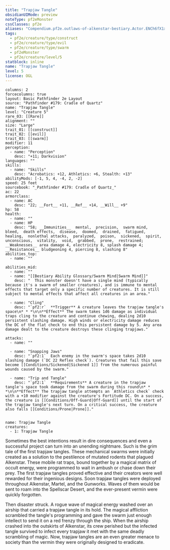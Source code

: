 ```yaml
---
title: "Trapjaw Tangle"
obsidianUIMode: preview
noteType: pf2eMonster
cssClasses: pf2e
aliases: "Compendium.pf2e.outlaws-of-alkenstar-bestiary.Actor.ENCh6fX1xGwwrjCf" 
tags:
  - pf2e/creature/type/construct
  - pf2e/creature/type/evil
  - pf2e/creature/type/swarm
  - pf2eMonster
  - pf2e/creature/level/5
statblock: inline
name: "Trapjaw Tangle"
level: 5
license: OGL
---
```


```statblock
columns: 2
forcecolumns: true
layout: Basic Pathfinder 2e Layout
source: "Pathfinder #179: Cradle of Quartz"
name: "Trapjaw Tangle"
level: "Creature 5"
rare_03: [[Rare]]
alignment: ""
size: "Large"
trait_01: [[construct]]
trait_02: [[evil]]
trait_03: [[swarm]]
modifier: 11
perception:
  - name: "Perception"
    desc: "+11; Darkvision"
languages: ""
skills:
  - name: "Skills"
    desc: "Acrobatics: +12, Athletics: +6, Stealth: +13"
abilityMods: [-1, 5, 4, -4, 2, -2]
speed: 25 feet
sourcebook: "_Pathfinder #179: Cradle of Quartz_"
ac: 22
armorclass:
  - name: AC
    desc: "22; __Fort__ +11, __Ref__ +14, __Will__ +9"
hp: 58
health:
  - name: ""
  - name: HP
    desc: "58; __Immunities__  mental,  precision,  swarm mind,  bleed,  death effects,  disease,  doomed,  drained,  fatigued,  healing,  nonlethal attacks,  paralyzed,  poison,  sickened,  spirit,  unconscious,  vitality,  void,  grabbed,  prone,  restrained; __Weaknesses__ area damage 4, electricity 8, splash damage 4; __Resistances__ bludgeoning 4, piercing 8, slashing 8"
abilities_top:
  - name: ""

abilities_mid:
  - name: ""
  - name: "[[Bestiary Ability Glossary/Swarm Mind|Swarm Mind]]"
    desc: "  This monster doesn't have a single mind (typically because it's a swarm of smaller creatures), and is immune to mental effects that target only a specific number of creatures. It is still subject to mental effects that affect all creatures in an area."

  - name: "Cling"
    desc: "`pf2:r`  **Trigger** A creature leaves the trapjaw tangle's space\n* * *\n\n**Effect** The swarm takes 1d6 damage as individual traps cling to the creature and continue chewing, dealing 2d10 persistent slashing damage. High winds or electricity damage reduces the DC of the flat check to end this persistent damage by 5. Any area damage dealt to the creature destroys these clinging trapjaws."

attacks:
  - name: ""

  - name: "Snapping Jaws"
    desc: "`pf2:1`  Each enemy in the swarm's space takes 2d10 slashing damage (`DC 22 Reflex check`). Creatures that fail this save become [[Conditions/Sickened|Sickened 1]] from the numerous painful wounds caused by the swarm."

  - name: "Trip and Tangle"
    desc: "`pf2:1`  **Requirements** A creature in the trapjaw tangle's space took damage from the swarm during this round\n* * *\n\n**Effect** The trapjaw tangle attempts an `Athletics check` check with a +10 modifier against the creature's Fortitude DC. On a success, the creature is [[Conditions/Off-Guard|Off-Guard]] until the start of the trapjaw tangle's next turn. On a critical success, the creature also falls [[Conditions/Prone|Prone]]."
 
```

```encounter-table
name: Trapjaw Tangle
creatures:
  - 1: Trapjaw Tangle
```



Sometimes the best intentions result in dire consequences and even a successful project can turn into an unending nightmare. Such is the grim tale of the first trapjaw tangles. These mechanical swarms were initially created as a solution to the pestilence of mutated rodents that plagued Alkenstar. These mobile rat traps, bound together by a magical matrix of occult energy, were programmed to wait in ambush or chase down their prey. The first trapjaw tangles proved effective and their creators were well rewarded for their ingenious designs. Soon trapjaw tangles were deployed throughout Alkenstar, Martel, and the Gunworks. Waves of them would be sent to roam into the Spellscar Desert, and the ever-present vermin were quickly forgotten.

Then disaster struck. A rogue wave of magical energy washed over an airship that carried a trapjaw tangle in its hold. The magical affliction scrambled the tangle's programming and gave the swarm just enough intellect to send it on a red frenzy through the ship. When the airship crashed into the outskirts of Alkenstar, its crew perished but the infected tangle survived to infect every trapjaw it met with the same deadly scrambling of magic. Now, trapjaw tangles are an even greater menace to society than the vermin they were originally designed to eradicate.
